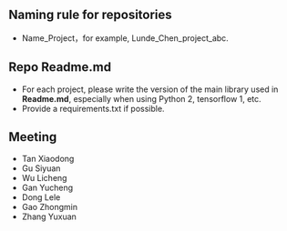  ## Naming rule for repositories 
- Name_Project，for example, Lunde_Chen_project_abc. 

## Repo Readme.md
- For each project, please write the version of the main library used in **Readme.md**, especially when using Python 2, tensorflow 1, etc.
- Provide a requirements.txt if possible.

## Meeting
- Tan Xiaodong 
- Gu Siyuan 
- Wu Licheng 
- Gan Yucheng 
- Dong Lele
- Gao Zhongmin
- Zhang Yuxuan
